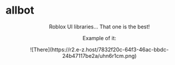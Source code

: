 # allbot

<p align="center">
Roblox UI libraries... That one is the best!

<p align="center">
Example of it:

<p align="center">
  ![There](https://r2.e-z.host/7832f20c-64f3-46ac-bbdc-24b47117be2a/uhn6r1cm.png)
</p>
